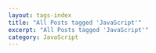 ```yaml
---
layout: tags-index
title: "All Posts tagged 'JavaScript'"
excerpt: "All Posts tagged 'JavaScript'"
category: JavaScript
---
```

